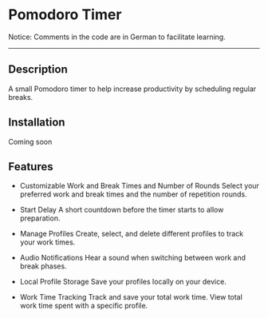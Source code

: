 # Pomodoro Timer

Notice: Comments in the code are in German to facilitate learning.

---

## Description

A small Pomodoro timer to help increase productivity by scheduling regular breaks.

## Installation

Coming soon

## Features

- Customizable Work and Break Times and Number of Rounds
  Select your preferred work and break times and the number of repetition rounds.

- Start Delay
  A short countdown before the timer starts to allow preparation.

- Manage Profiles
  Create, select, and delete different profiles to track your work times.

- Audio Notifications
  Hear a sound when switching between work and break phases.

- Local Profile Storage
  Save your profiles locally on your device.

- Work Time Tracking
  Track and save your total work time.
  View total work time spent with a specific profile.
